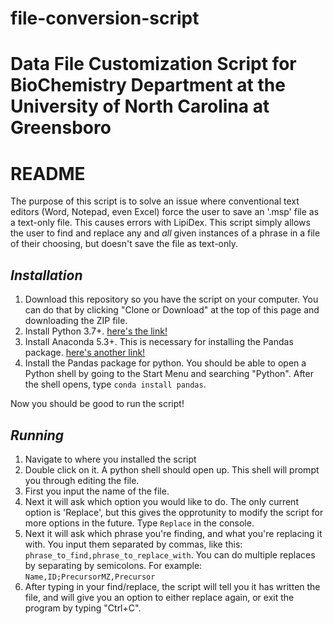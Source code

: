 # file-conversion-script
# Data File Customization Script for BioChemistry Department at the University of North Carolina at Greensboro

# README

The purpose of this script is to solve an issue where conventional text editors (Word, Notepad, even Excel) force the user to
save an '.msp' file as a text-only file. This causes errors with LipiDex. This script simply allows the user to find and
replace any and *all* given instances of a phrase in a file of their choosing, but doesn't save the file as text-only.

## _Installation_

1. Download this repository so you have the script on your computer. You can do that by clicking "Clone or Download" at the top of this page and downloading the ZIP file.
2. Install Python 3.7+. [here's the link!](https://www.python.org/downloads/)
3. Install Anaconda 5.3+. This is necessary for installing the Pandas package. [here's another link!](https://www.anaconda.com/download/#windows)
4. Install the Pandas package for python. You should be able to open a Python shell by going to the Start Menu and searching "Python". After the shell opens, type `conda install pandas`. 

Now you should be good to run the script!

## _Running_

1. Navigate to where you installed the script
2. Double click on it. A python shell should open up. This shell will prompt you through editing the file.
3. First you input the name of the file.
4. Next it will ask which option you would like to do. The only current option is 'Replace', but this gives the opprotunity to modify the script for more options in the future. Type `Replace` in the console.
5. Next it will ask which phrase you're finding, and what you're replacing it with. You input them separated by commas, like this: `phrase_to_find,phrase_to_replace_with`. You can do multiple replaces by separating by semicolons.
For example: `Name,ID;PrecursorMZ,Precursor`
6. After typing in your find/replace, the script will tell you it has written the file, and will give you an option to either replace again, or exit the program by typing "Ctrl+C".
